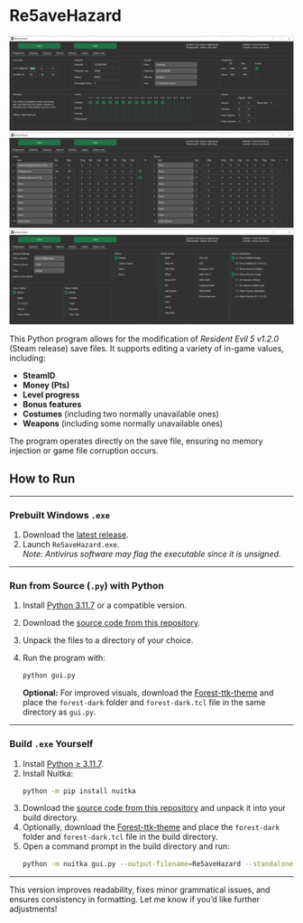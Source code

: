 # Re5aveHazard

![image](https://github.com/zoom4h/Re5aveHazard/blob/screenshots/scr1.png?raw=true)
![image](https://github.com/zoom4h/Re5aveHazard/blob/screenshots/scr2.png?raw=true)
![image](https://github.com/zoom4h/Re5aveHazard/blob/screenshots/scr3.png?raw=true)

This Python program allows for the modification of *Resident Evil 5 v1.2.0* (Steam release) save files. It supports editing a variety of in-game values, including:

- **SteamID**
- **Money (Pts)**
- **Level progress**
- **Bonus features**
- **Costumes** (including two normally unavailable ones)
- **Weapons** (including some normally unavailable ones)

The program operates directly on the save file, ensuring no memory injection or game file corruption occurs.


## How to Run

---

### Prebuilt Windows `.exe`
1. Download the [latest release](https://github.com/zoom4h/Re5aveHazard/releases/latest).
2. Launch `Re5aveHazard.exe`.  
   *Note: Antivirus software may flag the executable since it is unsigned.*

---

### Run from Source (`.py`) with Python
1. Install [Python 3.11.7](https://www.python.org/downloads/) or a compatible version.
2. Download the [source code from this repository](https://github.com/zoom4h/Re5aveHazard/archive/refs/heads/main.zip).
3. Unpack the files to a directory of your choice.
4. Run the program with:
   ```bash
   python gui.py
   ```

   **Optional:** For improved visuals, download the [Forest-ttk-theme](https://github.com/rdbende/Forest-ttk-theme) and place the `forest-dark` folder and `forest-dark.tcl` file in the same directory as `gui.py`.

---

### Build `.exe` Yourself
1. Install [Python ≥ 3.11.7](https://www.python.org/downloads/).
2. Install Nuitka:
   ```bash
   python -m pip install nuitka
   ```
3. Download the [source code from this repository](https://github.com/zoom4h/Re5aveHazard/archive/refs/heads/main.zip) and unpack it into your build directory.
4. Optionally, download the [Forest-ttk-theme](https://github.com/rdbende/Forest-ttk-theme) and place the `forest-dark` folder and `forest-dark.tcl` file in the build directory.
5. Open a command prompt in the build directory and run:
   ```bash
   python -m nuitka gui.py --output-filename=Re5aveHazard --standalone --onefile --windows-console-mode=disable --windows-icon-from-ico=icon.ico --enable-plugin=tk-inter --include-data-files=forest-dark.tcl=forest-dark.tcl --include-data-files=icon.ico=icon.ico --include-data-dir=forest-dark=forest-dark
   ```

---

This version improves readability, fixes minor grammatical issues, and ensures consistency in formatting. Let me know if you’d like further adjustments!
